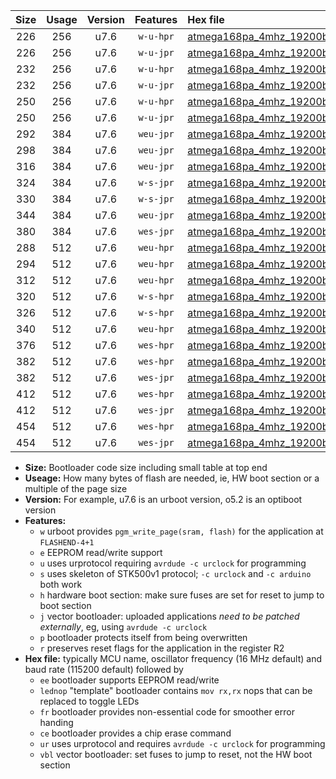 |Size|Usage|Version|Features|Hex file|
|:-:|:-:|:-:|:-:|:--|
|226|256|u7.6|`w-u-hpr`|[atmega168pa_4mhz_19200bps_ur.hex](https://raw.githubusercontent.com/stefanrueger/urboot/main/atmega168pa_4mhz_19200bps_ur.hex)|
|226|256|u7.6|`w-u-jpr`|[atmega168pa_4mhz_19200bps_ur_vbl.hex](https://raw.githubusercontent.com/stefanrueger/urboot/main/atmega168pa_4mhz_19200bps_ur_vbl.hex)|
|232|256|u7.6|`w-u-hpr`|[atmega168pa_4mhz_19200bps_lednop_ur.hex](https://raw.githubusercontent.com/stefanrueger/urboot/main/atmega168pa_4mhz_19200bps_lednop_ur.hex)|
|232|256|u7.6|`w-u-jpr`|[atmega168pa_4mhz_19200bps_lednop_ur_vbl.hex](https://raw.githubusercontent.com/stefanrueger/urboot/main/atmega168pa_4mhz_19200bps_lednop_ur_vbl.hex)|
|250|256|u7.6|`w-u-hpr`|[atmega168pa_4mhz_19200bps_lednop_fr_ur.hex](https://raw.githubusercontent.com/stefanrueger/urboot/main/atmega168pa_4mhz_19200bps_lednop_fr_ur.hex)|
|250|256|u7.6|`w-u-jpr`|[atmega168pa_4mhz_19200bps_lednop_fr_ur_vbl.hex](https://raw.githubusercontent.com/stefanrueger/urboot/main/atmega168pa_4mhz_19200bps_lednop_fr_ur_vbl.hex)|
|292|384|u7.6|`weu-jpr`|[atmega168pa_4mhz_19200bps_ee_ur_vbl.hex](https://raw.githubusercontent.com/stefanrueger/urboot/main/atmega168pa_4mhz_19200bps_ee_ur_vbl.hex)|
|298|384|u7.6|`weu-jpr`|[atmega168pa_4mhz_19200bps_ee_lednop_ur_vbl.hex](https://raw.githubusercontent.com/stefanrueger/urboot/main/atmega168pa_4mhz_19200bps_ee_lednop_ur_vbl.hex)|
|316|384|u7.6|`weu-jpr`|[atmega168pa_4mhz_19200bps_ee_lednop_fr_ur_vbl.hex](https://raw.githubusercontent.com/stefanrueger/urboot/main/atmega168pa_4mhz_19200bps_ee_lednop_fr_ur_vbl.hex)|
|324|384|u7.6|`w-s-jpr`|[atmega168pa_4mhz_19200bps_vbl.hex](https://raw.githubusercontent.com/stefanrueger/urboot/main/atmega168pa_4mhz_19200bps_vbl.hex)|
|330|384|u7.6|`w-s-jpr`|[atmega168pa_4mhz_19200bps_lednop_vbl.hex](https://raw.githubusercontent.com/stefanrueger/urboot/main/atmega168pa_4mhz_19200bps_lednop_vbl.hex)|
|344|384|u7.6|`weu-jpr`|[atmega168pa_4mhz_19200bps_ee_lednop_fr_ce_ur_vbl.hex](https://raw.githubusercontent.com/stefanrueger/urboot/main/atmega168pa_4mhz_19200bps_ee_lednop_fr_ce_ur_vbl.hex)|
|380|384|u7.6|`wes-jpr`|[atmega168pa_4mhz_19200bps_ee_vbl.hex](https://raw.githubusercontent.com/stefanrueger/urboot/main/atmega168pa_4mhz_19200bps_ee_vbl.hex)|
|288|512|u7.6|`weu-hpr`|[atmega168pa_4mhz_19200bps_ee_ur.hex](https://raw.githubusercontent.com/stefanrueger/urboot/main/atmega168pa_4mhz_19200bps_ee_ur.hex)|
|294|512|u7.6|`weu-hpr`|[atmega168pa_4mhz_19200bps_ee_lednop_ur.hex](https://raw.githubusercontent.com/stefanrueger/urboot/main/atmega168pa_4mhz_19200bps_ee_lednop_ur.hex)|
|312|512|u7.6|`weu-hpr`|[atmega168pa_4mhz_19200bps_ee_lednop_fr_ur.hex](https://raw.githubusercontent.com/stefanrueger/urboot/main/atmega168pa_4mhz_19200bps_ee_lednop_fr_ur.hex)|
|320|512|u7.6|`w-s-hpr`|[atmega168pa_4mhz_19200bps.hex](https://raw.githubusercontent.com/stefanrueger/urboot/main/atmega168pa_4mhz_19200bps.hex)|
|326|512|u7.6|`w-s-hpr`|[atmega168pa_4mhz_19200bps_lednop.hex](https://raw.githubusercontent.com/stefanrueger/urboot/main/atmega168pa_4mhz_19200bps_lednop.hex)|
|340|512|u7.6|`weu-hpr`|[atmega168pa_4mhz_19200bps_ee_lednop_fr_ce_ur.hex](https://raw.githubusercontent.com/stefanrueger/urboot/main/atmega168pa_4mhz_19200bps_ee_lednop_fr_ce_ur.hex)|
|376|512|u7.6|`wes-hpr`|[atmega168pa_4mhz_19200bps_ee.hex](https://raw.githubusercontent.com/stefanrueger/urboot/main/atmega168pa_4mhz_19200bps_ee.hex)|
|382|512|u7.6|`wes-hpr`|[atmega168pa_4mhz_19200bps_ee_lednop.hex](https://raw.githubusercontent.com/stefanrueger/urboot/main/atmega168pa_4mhz_19200bps_ee_lednop.hex)|
|382|512|u7.6|`wes-jpr`|[atmega168pa_4mhz_19200bps_ee_lednop_vbl.hex](https://raw.githubusercontent.com/stefanrueger/urboot/main/atmega168pa_4mhz_19200bps_ee_lednop_vbl.hex)|
|412|512|u7.6|`wes-hpr`|[atmega168pa_4mhz_19200bps_ee_lednop_fr.hex](https://raw.githubusercontent.com/stefanrueger/urboot/main/atmega168pa_4mhz_19200bps_ee_lednop_fr.hex)|
|412|512|u7.6|`wes-jpr`|[atmega168pa_4mhz_19200bps_ee_lednop_fr_vbl.hex](https://raw.githubusercontent.com/stefanrueger/urboot/main/atmega168pa_4mhz_19200bps_ee_lednop_fr_vbl.hex)|
|454|512|u7.6|`wes-hpr`|[atmega168pa_4mhz_19200bps_ee_lednop_fr_ce.hex](https://raw.githubusercontent.com/stefanrueger/urboot/main/atmega168pa_4mhz_19200bps_ee_lednop_fr_ce.hex)|
|454|512|u7.6|`wes-jpr`|[atmega168pa_4mhz_19200bps_ee_lednop_fr_ce_vbl.hex](https://raw.githubusercontent.com/stefanrueger/urboot/main/atmega168pa_4mhz_19200bps_ee_lednop_fr_ce_vbl.hex)|

- **Size:** Bootloader code size including small table at top end
- **Useage:** How many bytes of flash are needed, ie, HW boot section or a multiple of the page size
- **Version:** For example, u7.6 is an urboot version, o5.2 is an optiboot version
- **Features:**
  + `w` urboot provides `pgm_write_page(sram, flash)` for the application at `FLASHEND-4+1`
  + `e` EEPROM read/write support
  + `u` uses urprotocol requiring `avrdude -c urclock` for programming
  + `s` uses skeleton of STK500v1 protocol; `-c urclock` and `-c arduino` both work
  + `h` hardware boot section: make sure fuses are set for reset to jump to boot section
  + `j` vector bootloader: uploaded applications *need to be patched externally*, eg, using `avrdude -c urclock`
  + `p` bootloader protects itself from being overwritten
  + `r` preserves reset flags for the application in the register R2
- **Hex file:** typically MCU name, oscillator frequency (16 MHz default) and baud rate (115200 default) followed by
  + `ee` bootloader supports EEPROM read/write
  + `lednop` "template" bootloader contains `mov rx,rx` nops that can be replaced to toggle LEDs
  + `fr` bootloader provides non-essential code for smoother error handing
  + `ce` bootloader provides a chip erase command
  + `ur` uses urprotocol and requires `avrdude -c urclock` for programming
  + `vbl` vector bootloader: set fuses to jump to reset, not the HW boot section
